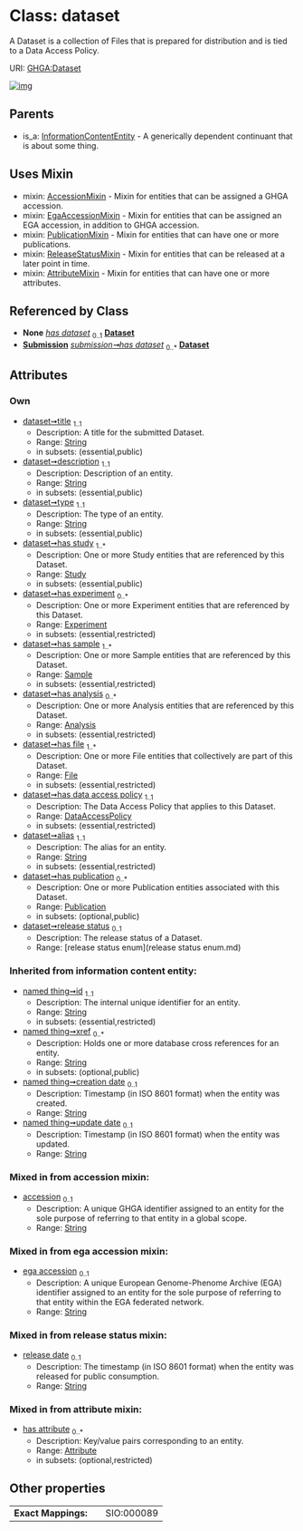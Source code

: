 
# Class: dataset


A Dataset is a collection of Files that is prepared for distribution and is tied to a Data Access Policy.

URI: [GHGA:Dataset](https://w3id.org/GHGA/Dataset)


[![img](https://yuml.me/diagram/nofunky;dir:TB/class/[Submission],[Study],[Sample],[ReleaseStatusMixin],[PublicationMixin],[Publication],[InformationContentEntity],[File],[Experiment],[EgaAccessionMixin],[Publication]<has%20publication%200..*-++[Dataset&#124;title:string;description:string;type:string;alias:string;release_status:release_status_enum%20%3F;accession:string%20%3F;ega_accession:string%20%3F;release_date:string%20%3F;id(i):string;xref(i):string%20*;creation_date(i):string%20%3F;update_date(i):string%20%3F;schema_type(i):string%20%3F;schema_version(i):string%20%3F],[DataAccessPolicy]<has%20data%20access%20policy%201..1-++[Dataset],[File]<has%20file%201..*-++[Dataset],[Analysis]<has%20analysis%200..*-++[Dataset],[Sample]<has%20sample%201..*-++[Dataset],[Experiment]<has%20experiment%200..*-++[Dataset],[Study]<has%20study%201..*-++[Dataset],[Submission]-%20has%20dataset(i)%200..1>[Dataset],[Submission]++-%20has%20dataset%200..*>[Dataset],[Dataset]uses%20-.->[AccessionMixin],[Dataset]uses%20-.->[EgaAccessionMixin],[Dataset]uses%20-.->[PublicationMixin],[Dataset]uses%20-.->[ReleaseStatusMixin],[Dataset]uses%20-.->[AttributeMixin],[InformationContentEntity]^-[Dataset],[DataAccessPolicy],[AttributeMixin],[Attribute],[Analysis],[AccessionMixin])](https://yuml.me/diagram/nofunky;dir:TB/class/[Submission],[Study],[Sample],[ReleaseStatusMixin],[PublicationMixin],[Publication],[InformationContentEntity],[File],[Experiment],[EgaAccessionMixin],[Publication]<has%20publication%200..*-++[Dataset&#124;title:string;description:string;type:string;alias:string;release_status:release_status_enum%20%3F;accession:string%20%3F;ega_accession:string%20%3F;release_date:string%20%3F;id(i):string;xref(i):string%20*;creation_date(i):string%20%3F;update_date(i):string%20%3F;schema_type(i):string%20%3F;schema_version(i):string%20%3F],[DataAccessPolicy]<has%20data%20access%20policy%201..1-++[Dataset],[File]<has%20file%201..*-++[Dataset],[Analysis]<has%20analysis%200..*-++[Dataset],[Sample]<has%20sample%201..*-++[Dataset],[Experiment]<has%20experiment%200..*-++[Dataset],[Study]<has%20study%201..*-++[Dataset],[Submission]-%20has%20dataset(i)%200..1>[Dataset],[Submission]++-%20has%20dataset%200..*>[Dataset],[Dataset]uses%20-.->[AccessionMixin],[Dataset]uses%20-.->[EgaAccessionMixin],[Dataset]uses%20-.->[PublicationMixin],[Dataset]uses%20-.->[ReleaseStatusMixin],[Dataset]uses%20-.->[AttributeMixin],[InformationContentEntity]^-[Dataset],[DataAccessPolicy],[AttributeMixin],[Attribute],[Analysis],[AccessionMixin])

## Parents

 *  is_a: [InformationContentEntity](InformationContentEntity.md) - A generically dependent continuant that is about some thing.

## Uses Mixin

 *  mixin: [AccessionMixin](AccessionMixin.md) - Mixin for entities that can be assigned a GHGA accession.
 *  mixin: [EgaAccessionMixin](EgaAccessionMixin.md) - Mixin for entities that can be assigned an EGA accession, in addition to GHGA accession.
 *  mixin: [PublicationMixin](PublicationMixin.md) - Mixin for entities that can have one or more publications.
 *  mixin: [ReleaseStatusMixin](ReleaseStatusMixin.md) - Mixin for entities that can be released at a later point in time.
 *  mixin: [AttributeMixin](AttributeMixin.md) - Mixin for entities that can have one or more attributes.

## Referenced by Class

 *  **None** *[has dataset](has_dataset.md)*  <sub>0..1</sub>  **[Dataset](Dataset.md)**
 *  **[Submission](Submission.md)** *[submission➞has dataset](submission_has_dataset.md)*  <sub>0..\*</sub>  **[Dataset](Dataset.md)**

## Attributes


### Own

 * [dataset➞title](dataset_title.md)  <sub>1..1</sub>
     * Description: A title for the submitted Dataset.
     * Range: [String](types/String.md)
     * in subsets: (essential,public)
 * [dataset➞description](dataset_description.md)  <sub>1..1</sub>
     * Description: Description of an entity.
     * Range: [String](types/String.md)
     * in subsets: (essential,public)
 * [dataset➞type](dataset_type.md)  <sub>1..1</sub>
     * Description: The type of an entity.
     * Range: [String](types/String.md)
     * in subsets: (essential,public)
 * [dataset➞has study](dataset_has_study.md)  <sub>1..\*</sub>
     * Description: One or more Study entities that are referenced by this Dataset.
     * Range: [Study](Study.md)
     * in subsets: (essential,public)
 * [dataset➞has experiment](dataset_has_experiment.md)  <sub>0..\*</sub>
     * Description: One or more Experiment entities that are referenced by this Dataset.
     * Range: [Experiment](Experiment.md)
     * in subsets: (essential,restricted)
 * [dataset➞has sample](dataset_has_sample.md)  <sub>1..\*</sub>
     * Description: One or more Sample entities that are referenced by this Dataset.
     * Range: [Sample](Sample.md)
     * in subsets: (essential,restricted)
 * [dataset➞has analysis](dataset_has_analysis.md)  <sub>0..\*</sub>
     * Description: One or more Analysis entities that are referenced by this Dataset.
     * Range: [Analysis](Analysis.md)
     * in subsets: (essential,restricted)
 * [dataset➞has file](dataset_has_file.md)  <sub>1..\*</sub>
     * Description: One or more File entities that collectively are part of this Dataset.
     * Range: [File](File.md)
     * in subsets: (essential,restricted)
 * [dataset➞has data access policy](dataset_has_data_access_policy.md)  <sub>1..1</sub>
     * Description: The Data Access Policy that applies to this Dataset.
     * Range: [DataAccessPolicy](DataAccessPolicy.md)
     * in subsets: (essential,restricted)
 * [dataset➞alias](dataset_alias.md)  <sub>1..1</sub>
     * Description: The alias for an entity.
     * Range: [String](types/String.md)
     * in subsets: (essential,restricted)
 * [dataset➞has publication](dataset_has_publication.md)  <sub>0..\*</sub>
     * Description: One or more Publication entities associated with this Dataset.
     * Range: [Publication](Publication.md)
     * in subsets: (optional,public)
 * [dataset➞release status](dataset_release_status.md)  <sub>0..1</sub>
     * Description: The release status of a Dataset.
     * Range: [release status enum](release status enum.md)

### Inherited from information content entity:

 * [named thing➞id](named_thing_id.md)  <sub>1..1</sub>
     * Description: The internal unique identifier for an entity.
     * Range: [String](types/String.md)
     * in subsets: (essential,restricted)
 * [named thing➞xref](named_thing_xref.md)  <sub>0..\*</sub>
     * Description: Holds one or more database cross references for an entity.
     * Range: [String](types/String.md)
     * in subsets: (optional,public)
 * [named thing➞creation date](named_thing_creation_date.md)  <sub>0..1</sub>
     * Description: Timestamp (in ISO 8601 format) when the entity was created.
     * Range: [String](types/String.md)
 * [named thing➞update date](named_thing_update_date.md)  <sub>0..1</sub>
     * Description: Timestamp (in ISO 8601 format) when the entity was updated.
     * Range: [String](types/String.md)

### Mixed in from accession mixin:

 * [accession](accession.md)  <sub>0..1</sub>
     * Description: A unique GHGA identifier assigned to an entity for the sole purpose of referring to that entity in a global scope.
     * Range: [String](types/String.md)

### Mixed in from ega accession mixin:

 * [ega accession](ega_accession.md)  <sub>0..1</sub>
     * Description: A unique European Genome-Phenome Archive (EGA) identifier assigned to an entity for the sole purpose of referring to that entity within the EGA federated network.
     * Range: [String](types/String.md)

### Mixed in from release status mixin:

 * [release date](release_date.md)  <sub>0..1</sub>
     * Description: The timestamp (in ISO 8601 format) when the entity was released for public consumption.
     * Range: [String](types/String.md)

### Mixed in from attribute mixin:

 * [has attribute](has_attribute.md)  <sub>0..\*</sub>
     * Description: Key/value pairs corresponding to an entity.
     * Range: [Attribute](Attribute.md)
     * in subsets: (optional,restricted)

## Other properties

|  |  |  |
| --- | --- | --- |
| **Exact Mappings:** | | SIO:000089 |

